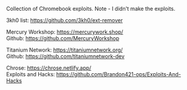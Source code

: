 Collection of Chromebook exploits. Note - I didn't make the exploits.

3kh0 list: https://github.com/3kh0/ext-remover <br>

Mercury Workshop: https://mercurywork.shop/ <br> 
Github: https://github.com/MercuryWorkshop <br>

Titanium Network: https://titaniumnetwork.org/ <br>
Github: https://github.com/titaniumnetwork-dev <br>

Chrose: https://chrose.netlify.app/ <br>
Exploits and Hacks: https://github.com/Brandon421-ops/Exploits-And-Hacks <br>
